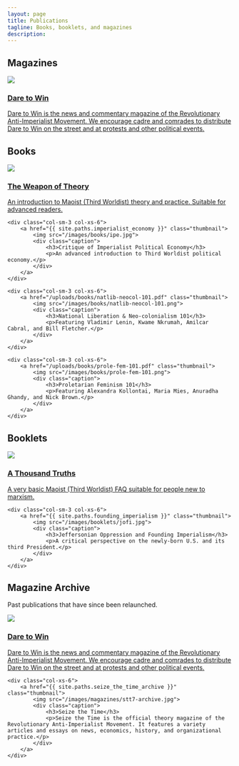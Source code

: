 ```yaml
---
layout: page
title: Publications
tagline: Books, booklets, and magazines
description: 
---
```


## Magazines

<div class="row">
	<div class="col-xs-6">
		<a href="{{ site.paths.dare_to_win }}" class="thumbnail">
			<img src="/images/magazines/dtw1.png">
			<div class="caption">
				<h3>Dare to Win</h3>
				<p>Dare to Win is the news and commentary magazine of the Revolutionary Anti-Imperialist Movement. We encourage cadre and comrades to distribute Dare to Win on the street and at protests and other political events.</p>
			</div>
		</a>
	</div>
</div>

## Books

<div class="row">
	<div class="col-sm-3 col-xs-6">
		<a href="{{ site.paths.weapon_of_theory }}" class="thumbnail">
			<img src="/images/books/twot.jpg">
			<div class="caption">
				<h3>The Weapon of Theory</h3>
				<p>An introduction to Maoist (Third Worldist) theory and practice. Suitable for advanced readers.</p>
			</div>
		</a>
	</div>
	
	<div class="col-sm-3 col-xs-6">
		<a href="{{ site.paths.imperialist_economy }}" class="thumbnail">
			<img src="/images/books/ipe.jpg">
			<div class="caption">
				<h3>Critique of Imperialist Political Economy</h3>
				<p>An advanced introduction to Third Worldist political economy.</p>
			</div>
		</a>
	</div>

	<div class="col-sm-3 col-xs-6">
		<a href="/uploads/books/natlib-neocol-101.pdf" class="thumbnail">
			<img src="/images/books/natlib-neocol-101.png">
			<div class="caption">
				<h3>National Liberation & Neo-colonialism 101</h3>
				<p>Featuring Vladimir Lenin, Kwame Nkrumah, Amilcar Cabral, and Bill Fletcher.</p>
			</div>
		</a>
	</div>

	<div class="col-sm-3 col-xs-6">
		<a href="/uploads/books/prole-fem-101.pdf" class="thumbnail">
			<img src="/images/books/prole-fem-101.png">
			<div class="caption">
				<h3>Proletarian Feminism 101</h3>
				<p>Featuring Alexandra Kollontai, Maria Mies, Anuradha Ghandy, and Nick Brown.</p>
			</div>
		</a>
	</div>
</div>

## Booklets

<div class="row">
	<div class="col-sm-3 col-xs-6">
		<a href="{{ site.paths.thousand_truths }}" class="thumbnail">
			<img src="/images/booklets/tt.png">
			<div class="caption">
				<h3>A Thousand Truths</h3>
				<p>A very basic Maoist (Third Worldist) FAQ suitable for people new to marxism.</p>
			</div>
		</a>
	</div>
	
	<div class="col-sm-3 col-xs-6">
		<a href="{{ site.paths.founding_imperialism }}" class="thumbnail">
			<img src="/images/booklets/jofi.jpg">
			<div class="caption">
				<h3>Jeffersonian Oppression and Founding Imperialism</h3>
				<p>A critical perspective on the newly-born U.S. and its third President.</p>
			</div>
		</a>
	</div>
</div>

## Magazine Archive

Past publications that have since been relaunched.

<div class="row">
	<div class="col-xs-6">
		<a href="{{ site.paths.dare_to_win_archive }}" class="thumbnail">
			<img src="/images/magazines/dtw5-archive.jpg">
			<div class="caption">
				<h3>Dare to Win</h3>
				<p>Dare to Win is the news and commentary magazine of the Revolutionary Anti-Imperialist Movement. We encourage cadre and comrades to distribute Dare to Win on the street and at protests and other political events.</p>
			</div>
		</a>
	</div>
	
	<div class="col-xs-6">
		<a href="{{ site.paths.seize_the_time_archive }}" class="thumbnail">
			<img src="/images/magazines/stt7-archive.jpg">
			<div class="caption">
				<h3>Seize the Time</h3>
				<p>Seize the Time is the official theory magazine of the Revolutionary Anti-Imperialist Movement. It features a variety articles and essays on news, economics, history, and organizational practice.</p>
			</div>
		</a>
	</div>
</div>
